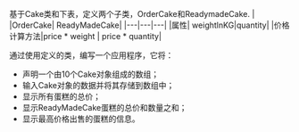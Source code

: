 基于Cake类和下表，定义两个子类，OrderCake和ReadymadeCake.
|  |OrderCake| ReadyMadeCake|
|---|---|---|
|属性| weightlnKG|quantity|
|价格计算方法|price * weight | price * quantity|

通过使用定义的类，编写一个应用程序，它将：

- 声明一个由10个Cake对象组成的数组；
- 输入Cake对象的数据并将其存储到数组中；
- 显示所有蛋糕的总价；
- 显示ReadyMadeCake蛋糕的总价和数量之和；
- 显示最高价格出售的蛋糕的信息。
